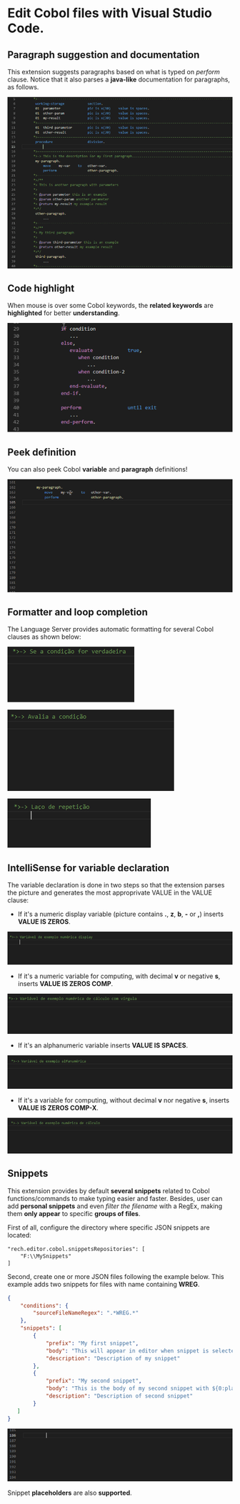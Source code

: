# Edit Cobol files with Visual Studio Code.

## Paragraph suggestion and documentation
This extension suggests paragraphs based on what is typed on _perform_ clause. Notice that it also parses a **java-like** documentation for paragraphs, as follows.

!['paragraph-suggestion' paragraph-suggestion](doc/suggestion/paragraph-suggestion.gif)

## Code highlight
When mouse is over some Cobol keywords, the **related keywords** are **highlighted** for better **understanding**.

!['highlight' highlight](doc/highlight/highlight.gif)

## Peek definition
You can also peek Cobol **variable** and **paragraph** definitions!

!['peek' peek](doc/peek-definition.gif)

## Formatter and loop completion
The Language Server provides automatic formatting for several Cobol clauses as shown below:

!['if' formatter](doc/formatter/if-formatter.gif)

!['evaluate' formatter](doc/formatter/evaluate-formatter.gif)

!['loog' completion](doc/intellisense/loop-intellisense.gif)

## IntelliSense for variable declaration
The variable declaration is done in two steps so that the extension parses the picture and generates the most approprivate VALUE in the VALUE clause:

* If it's a numeric display variable (picture contains **.**, **z**, **b**, **-** or **,**) inserts **VALUE IS ZEROS**.

![Display variable declaration](doc/variable/display-var-declaration.gif)

* If it's a numeric variable for computing, with decimal **v** or negative **s**, inserts **VALUE IS ZEROS COMP**.

![Computing variable with comma declaration](doc/variable/comma-numeric-var-declaration.gif)

* If it's an alphanumeric variable inserts **VALUE IS SPACES**.

![Alphanumeric variable declaration](doc/variable/alphanumeric-var-declaration.gif)

* If it's a  variable for computing, without decimal **v** nor negative **s**, inserts **VALUE IS ZEROS COMP-X**.

![Computing variable declaration](doc/variable/compute-var-declaration.gif)

## Snippets
This extension provides by default **several snippets** related to Cobol functions/commands to make typing easier and faster.
Besides, user can add **personal snippets** and even *filter the filename* with a RegEx, making them **only appear** to specific **groups of files**.

First of all, configure the directory where specific JSON snippets are located:

    "rech.editor.cobol.snippetsRepositories": [
        "F:\\MySnippets"
    ]

Second, create one or more JSON files following the example below. This example adds two snippets for files with name containing **WREG**.
```json  
{
    "conditions": {
        "sourceFileNameRegex": ".*WREG.*"
    },
    "snippets": [
        {
            "prefix": "My first snippet",
            "body": "This will appear in editor when snippet is selected",
            "description": "Description of my snippet"
        },
        {
            "prefix": "My second snippet",
            "body": "This is the body of my second snippet with ${0:placeholder}",
            "description": "Description of second snippet"
        }
   ]
}
```

![Personal snippets](doc/suggestion/snippet.gif)

Snippet **placeholders** are also **supported**.
